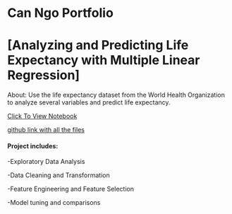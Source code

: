 # Can Ngo Portfolio

# [Analyzing and Predicting Life Expectancy with Multiple Linear Regression]

About: Use the life expectancy dataset from the World Health Organization to analyze several variables and predict life expectancy.

[Click To View Notebook](https://nbviewer.jupyter.org/github/Cngo2019/Life-Expectancy/blob/master/Life%20Expectancy%20Predictive%20Analysis%20%281%29.ipynb)


[github link with all the files](https://github.com/Cngo2019/Life-Expectancy)

#### Project includes:

  -Exploratory Data Analysis 
  
  -Data Cleaning and Transformation
  
  -Feature Engineering and Feature Selection
  
  -Model tuning and comparisons
